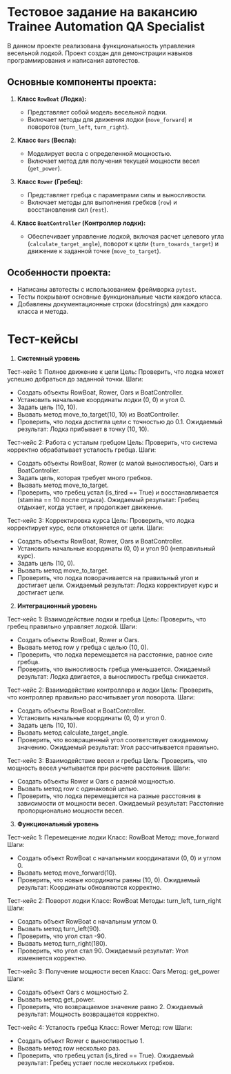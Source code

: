 # Тестовое задание на вакансию Trainee Automation QA Specialist

В данном проекте реализована функциональность управления весельной лодкой. Проект создан для демонстрации навыков программирования и написания автотестов.

## Основные компоненты проекта:

1. **Класс `RowBoat` (Лодка):**
   - Представляет собой модель весельной лодки.
   - Включает методы для движения лодки (`move_forward`) и поворотов (`turn_left`, `turn_right`).

2. **Класс `Oars` (Весла):**
   - Моделирует весла с определенной мощностью.
   - Включает метод для получения текущей мощности весел (`get_power`).

3. **Класс `Rower` (Гребец):**
   - Представляет гребца с параметрами силы и выносливости.
   - Включает методы для выполнения гребков (`row`) и восстановления сил (`rest`).

4. **Класс `BoatController` (Контроллер лодки):**
   - Обеспечивает управление лодкой, включая расчет целевого угла (`calculate_target_angle`), поворот к цели (`turn_towards_target`) и движение к заданной точке (`move_to_target`).

## Особенности проекта:
- Написаны автотесты с использованием фреймворка `pytest`.
- Тесты покрывают основные функциональные части каждого класса.
- Добавлены документационные строки (docstrings) для каждого класса и метода.


# Тест-кейсы

1. **Системный уровень**

Тест-кейс 1: Полное движение к цели
Цель: Проверить, что лодка может успешно добраться до заданной точки.
Шаги:
- Создать объекты RowBoat, Rower, Oars и BoatController.
- Установить начальные координаты лодки (0, 0) и угол 0.
- Задать цель (10, 10).
- Вызвать метод move_to_target(10, 10) из BoatController.
- Проверить, что лодка достигла цели с точностью до 0.1.
Ожидаемый результат: Лодка прибывает в точку (10, 10).

Тест-кейс 2: Работа с усталым гребцом
Цель: Проверить, что система корректно обрабатывает усталость гребца.
Шаги:
- Создать объекты RowBoat, Rower (с малой выносливостью), Oars и BoatController.
- Задать цель, которая требует много гребков.
- Вызвать метод move_to_target.
- Проверить, что гребец устал (is_tired == True) и восстанавливается (stamina == 10 после отдыха).
Ожидаемый результат: Гребец отдыхает, когда устает, и продолжает движение.

Тест-кейс 3: Корректировка курса
Цель: Проверить, что лодка корректирует курс, если отклоняется от цели.
Шаги:
- Создать объекты RowBoat, Rower, Oars и BoatController.
- Установить начальные координаты (0, 0) и угол 90 (неправильный курс).
- Задать цель (10, 0).
- Вызвать метод move_to_target.
- Проверить, что лодка поворачивается на правильный угол и достигает цели.
Ожидаемый результат: Лодка корректирует курс и достигает цели.

2. **Интеграционный уровень**

Тест-кейс 1: Взаимодействие лодки и гребца
Цель: Проверить, что гребец правильно управляет лодкой.
Шаги:
- Создать объекты RowBoat, Rower и Oars.
- Вызвать метод row у гребца с целью (10, 0).
- Проверить, что лодка перемещается на расстояние, равное силе гребца.
- Проверить, что выносливость гребца уменьшается.
Ожидаемый результат: Лодка двигается, а выносливость гребца снижается.

Тест-кейс 2: Взаимодействие контроллера и лодки
Цель: Проверить, что контроллер правильно рассчитывает угол поворота.
Шаги:
- Создать объекты RowBoat и BoatController.
- Установить начальные координаты (0, 0) и угол 0.
- Задать цель (10, 10).
- Вызвать метод calculate_target_angle.
- Проверить, что возвращенный угол соответствует ожидаемому значению.
Ожидаемый результат: Угол рассчитывается правильно.

Тест-кейс 3: Взаимодействие весел и гребца
Цель: Проверить, что мощность весел учитывается при расчете расстояния.
Шаги:
- Создать объекты Rower и Oars с разной мощностью.
- Вызвать метод row с одинаковой целью.
- Проверить, что лодка перемещается на разные расстояния в зависимости от мощности весел.
Ожидаемый результат: Расстояние пропорционально мощности весел.

3. **Функциональный уровень**

Тест-кейс 1: Перемещение лодки
Класс: RowBoat
Метод: move_forward
Шаги:
- Создать объект RowBoat с начальными координатами (0, 0) и углом 0.
- Вызвать метод move_forward(10).
- Проверить, что новые координаты равны (10, 0).
Ожидаемый результат: Координаты обновляются корректно.

Тест-кейс 2: Поворот лодки
Класс: RowBoat
Методы: turn_left, turn_right
Шаги:
- Создать объект RowBoat с начальным углом 0.
- Вызвать метод turn_left(90).
- Проверить, что угол стал -90.
- Вызвать метод turn_right(180).
- Проверить, что угол стал 90.
Ожидаемый результат: Угол изменяется корректно.

Тест-кейс 3: Получение мощности весел
Класс: Oars
Метод: get_power
Шаги:
- Создать объект Oars с мощностью 2.
- Вызвать метод get_power.
- Проверить, что возвращаемое значение равно 2.
Ожидаемый результат: Мощность возвращается корректно.

Тест-кейс 4: Усталость гребца
Класс: Rower
Метод: row
Шаги:
- Создать объект Rower с выносливостью 1.
- Вызвать метод row несколько раз.
- Проверить, что гребец устал (is_tired == True).
Ожидаемый результат: Гребец устает после нескольких гребков.

